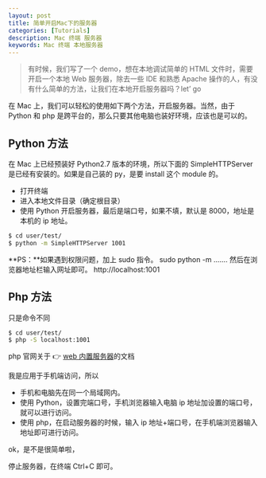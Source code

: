 ```yaml
---
layout: post
title: 简单开启Mac下的服务器
categories: [Tutorials]
description: Mac 终端 服务器
keywords: Mac 终端 本地服务器
---
```


> 有时候，我们写了一个 demo，想在本地调试简单的 HTML 文件时，需要开启一个本地 Web 服务器，除去一些 IDE 和熟悉 Apache 操作的人，有没有什么简单的方法，让我们在本地开启服务器吗？let’ go

在 Mac 上，我们可以轻松的使用如下两个方法，开启服务器。当然，由于 Python 和 php 是跨平台的，那么只要其他电脑也装好环境，应该也是可以的。

## Python 方法

在 Mac 上已经预装好 Python2.7 版本的环境，所以下面的 SimpleHTTPServer 是已经有安装的。如果是自己装的 py，是要 install 这个 module 的。

-   打开终端
-   进入本地文件目录（确定根目录）
-   使用 Python 开启服务器，最后是端口号，如果不填，默认是 8000，地址是本机的 ip 地址。

```bash
$ cd user/test/
$ python -m SimpleHTTPServer 1001
```

**PS：**如果遇到权限问题，加上 sudo 指令。 sudo python -m …….
然后在浏览器地址栏输入网址即可。 http://localhost:1001

## Php 方法

只是命令不同

```bash
$ cd user/test/
$ php -S localhost:1001
```

php 官网关于 👉 [web 内置服务器](http://php.net/manual/zh/features.commandline.webserver.php)的文档

我是应用于手机端访问，所以

-   手机和电脑先在同一个局域网内。
-   使用 Python，设置完端口号，手机浏览器输入电脑 ip 地址加设置的端口号，就可以进行访问。
-   使用 php，在启动服务器的时候，输入 ip 地址+端口号，在手机端浏览器输入地址即可进行访问。

ok，是不是很简单啦，

停止服务器，在终端 Ctrl+C 即可。
